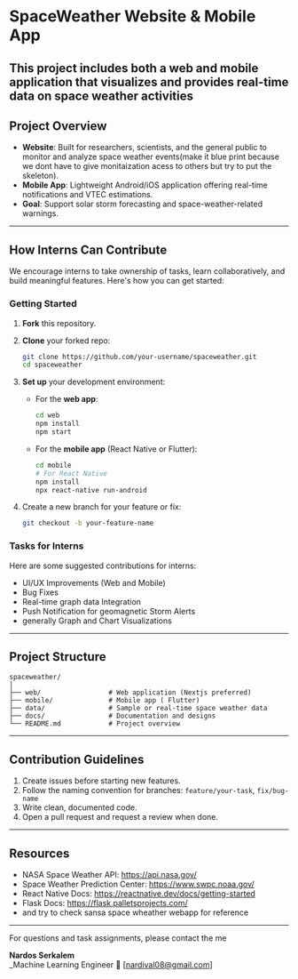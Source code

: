 #  SpaceWeather Website & Mobile App

 This project includes both a web and mobile application that visualizes and provides real-time data on space weather activities 
---

##  Project Overview

- **Website**: Built for researchers, scientists, and the general public to monitor and analyze space weather events(make it blue print because we dont have to give monitaization acess to others but try to put the skeleton).
- **Mobile App**: Lightweight Android/iOS application offering real-time notifications and VTEC estimations.
- **Goal**: Support solar storm forecasting and space-weather-related warnings.

---

##  How Interns Can Contribute

We encourage interns to take ownership of tasks, learn collaboratively, and build meaningful features. Here's how you can get started:

###  Getting Started

1. **Fork** this repository.
2. **Clone** your forked repo:
   ```bash
   git clone https://github.com/your-username/spaceweather.git
   cd spaceweather
   ```

3. **Set up** your development environment:
   - For the **web app**:
     ```bash
     cd web
     npm install
     npm start
     ```
   - For the **mobile app** (React Native or Flutter):
     ```bash
     cd mobile
     # For React Native
     npm install
     npx react-native run-android
     ```

4. Create a new branch for your feature or fix:
   ```bash
   git checkout -b your-feature-name
   ```

###  Tasks for Interns

Here are some suggested contributions for interns:

-  UI/UX Improvements (Web and Mobile)
-  Bug Fixes
-  Real-time graph data Integration
-  Push Notification for geomagnetic Storm Alerts
- generally Graph and Chart Visualizations

---

## Project Structure

```
spaceweather/
│
├── web/                 # Web application (Nextjs preferred)
├── mobile/              # Mobile app ( Flutter)
├── data/                # Sample or real-time space weather data
├── docs/                # Documentation and designs
└── README.md            # Project overview
```

---

##  Contribution Guidelines

1. Create issues before starting new features.
2. Follow the naming convention for branches: `feature/your-task`, `fix/bug-name`
3. Write clean, documented code.
4. Open a pull request and request a review when done.

---

## Resources

- NASA Space Weather API: https://api.nasa.gov/
- Space Weather Prediction Center: https://www.swpc.noaa.gov/
- React Native Docs: https://reactnative.dev/docs/getting-started
- Flask Docs: https://flask.palletsprojects.com/
- and try to check sansa space wheather webapp for reference

---
For questions and task assignments, please contact the me

**Nardos Serkalem**  
_Machine Learning Engineer 
📧 [nardival08@gmail.com]  



